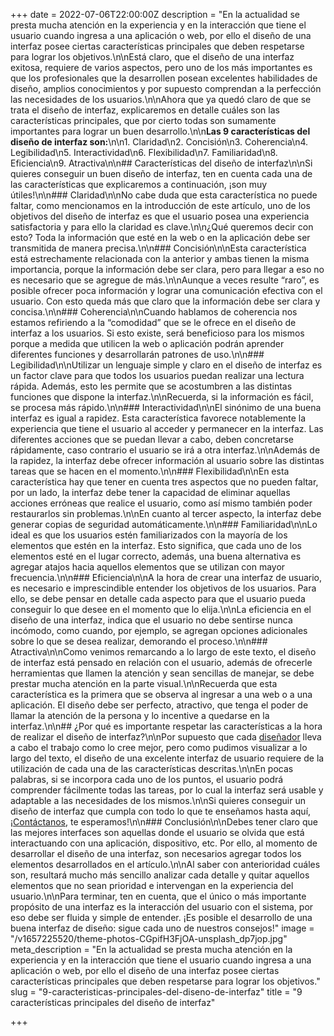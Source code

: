 +++
date = 2022-07-06T22:00:00Z
description = "En la actualidad se presta mucha atención en la experiencia y en la interacción que tiene el usuario cuando ingresa a una aplicación o web, por ello el diseño de una interfaz posee ciertas características principales que deben respetarse para lograr los objetivos.\n\nEstá claro, que el diseño de una interfaz exitosa, requiere de varios aspectos, pero uno de los más importantes es que los profesionales que la desarrollen posean excelentes habilidades de diseño, amplios conocimientos y por supuesto comprendan a la perfección las necesidades de los usuarios.\n\nAhora que ya quedó claro de que se trata el diseño de interfaz, explicaremos en detalle cuáles son las características principales, que por cierto todas son sumamente importantes para lograr un buen desarrollo.\n\n**Las 9 características del diseño de interfaz son:**\n\n1. Claridad\n2. Concisión\n3. Coherencia\n4. Legibilidad\n5. Interactividad\n6. Flexibilidad\n7. Familiaridad\n8. Eficiencia\n9. Atractiva\n\n## Características del diseño de interfaz\n\nSi quieres conseguir un buen diseño de interfaz, ten en cuenta cada una de las características que explicaremos a continuación, ¡son muy útiles!\n\n### Claridad\n\nNo cabe duda que esta característica no puede faltar, como mencionamos en la introducción de este artículo, uno de los objetivos del diseño de interfaz es que el usuario posea una experiencia satisfactoria y para ello la claridad es clave.\n\n¿Qué queremos decir con esto? Toda la información que esté en la web o en la aplicación debe ser transmitida de manera precisa.\n\n### Concisión\n\nEsta característica está estrechamente relacionada con la anterior y ambas tienen la misma importancia, porque la información debe ser clara, pero para llegar a eso no es necesario que se agregue de más.\n\nAunque a veces resulte “raro”, es posible ofrecer poca información y lograr una comunicación efectiva con el usuario. Con esto queda más que claro que la información debe ser clara y concisa.\n\n### Coherencia\n\nCuando hablamos de coherencia nos estamos refiriendo a la “comodidad” que se le ofrece en el diseño de interfaz a los usuarios. Si esto existe, será beneficioso para los mismos porque a medida que utilicen la web o aplicación podrán aprender diferentes funciones y desarrollarán patrones de uso.\n\n### Legibilidad\n\nUtilizar un lenguaje simple y claro en el diseño de interfaz es un factor clave para que todos los usuarios puedan realizar una lectura rápida. Además, esto les permite que se acostumbren a las distintas funciones que dispone la interfaz.\n\nRecuerda, si la información es fácil, se procesa más rápido.\n\n### Interactividad\n\nEl sinónimo de una buena interfaz es igual a rapidez. Esta característica favorece notablemente la experiencia que tiene el usuario al acceder y permanecer en la interfaz. Las diferentes acciones que se puedan llevar a cabo, deben concretarse rápidamente, caso contrario el usuario se irá a otra interfaz.\n\nAdemás de la rapidez, la interfaz debe ofrecer información al usuario sobre las distintas tareas que se hacen en el momento.\n\n### Flexibilidad\n\nEn esta característica hay que tener en cuenta tres aspectos que no pueden faltar, por un lado, la interfaz debe tener la capacidad de eliminar aquellas acciones erróneas que realice el usuario, como así mismo también poder restaurarlos sin problemas.\n\nEn cuanto al tercer aspecto, la interfaz debe generar copias de seguridad automáticamente.\n\n### Familiaridad\n\nLo ideal es que los usuarios estén familiarizados con la mayoría de los elementos que estén en la interfaz. Esto significa, que cada uno de los elementos esté en el lugar correcto, además, una buena alternativa es agregar atajos hacia aquellos elementos que se utilizan con mayor frecuencia.\n\n### Eficiencia\n\nA la hora de crear una interfaz de usuario, es necesario e imprescindible entender los objetivos de los usuarios. Para ello, se debe pensar en detalle cada aspecto para que el usuario pueda conseguir lo que desee en el momento que lo elija.\n\nLa eficiencia en el diseño de una interfaz, indica que el usuario no debe sentirse nunca incómodo, como cuando, por ejemplo, se agregan opciones adicionales sobre lo que se desea realizar, demorando el proceso.\n\n### Atractiva\n\nComo venimos remarcando a lo largo de este texto, el diseño de interfaz está pensado en relación con el usuario, además de ofrecerle herramientas que llamen la atención y sean sencillas de manejar, se debe prestar mucha atención en la parte visual.\n\nRecuerda que esta característica es la primera que se observa al ingresar a una web o a una aplicación. El diseño debe ser perfecto, atractivo, que tenga el poder de llamar la atención de la persona y lo incentive a quedarse en la interfaz.\n\n## ¿Por qué es importante respetar las características a la hora de realizar el diseño de interfaz?\n\nPor supuesto que cada [diseñador](https://blog.ida.cl/diseno/que-hace-disenador-interfaces/) lleva a cabo el trabajo como lo cree mejor, pero como pudimos visualizar a lo largo del texto, el diseño de una excelente interfaz de usuario requiere de la utilización de cada una de las características descritas.\n\nEn pocas palabras, si se incorpora cada uno de los puntos, el usuario podrá comprender fácilmente todas las tareas, por lo cual la interfaz será usable y adaptable a las necesidades de los mismos.\n\nSi quieres conseguir un diseño de interfaz que cumpla con todo lo que te enseñamos hasta aquí, ¡[Contáctanos](/es/contact), te esperamos!\n\n### Conclusión\n\nDebes tener claro que las mejores interfaces son aquellas donde el usuario se olvida que está interactuando con una aplicación, dispositivo, etc. Por ello, al momento de desarrollar el diseño de una interfaz, son necesarios agregar todos los elementos desarrollados en el artículo.\n\nAl saber con anterioridad cuáles son, resultará mucho más sencillo analizar cada detalle y quitar aquellos elementos que no sean prioridad e intervengan en la experiencia del usuario.\n\nPara terminar, ten en cuenta, que el único o más importante propósito de una interfaz es la interacción del usuario con el sistema, por eso debe ser fluida y simple de entender. ¡Es posible el desarrollo de una buena interfaz de diseño: sigue cada uno de nuestros consejos!"
image = "/v1657225520/theme-photos-CGpifH3FjOA-unsplash_dp7jop.jpg"
meta_description = "En la actualidad se presta mucha atención en la experiencia y en la interacción que tiene el usuario cuando ingresa a una aplicación o web, por ello el diseño de una interfaz posee ciertas características principales que deben respetarse para lograr los objetivos."
slug = "9-caracteristicas-principales-del-diseno-de-interfaz"
title = "9 características principales del diseño de interfaz"

+++
